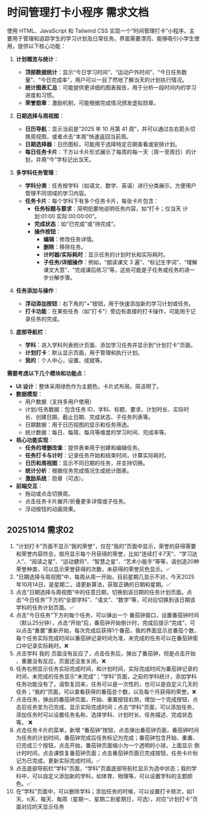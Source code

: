 # 时间管理打卡小程序 需求文档

使用 HTML、JavaScript 和 Tailwind CSS 实现一个“时间管理打卡”小程序，主要用于管理和追踪学生的学习计划及日常任务。界面需要漂亮、能够吸引小学生使用，提供以下核心功能：

1.  **计划概览与统计**：

    - **顶部数据统计**：显示“今日学习时间”、“运动户外时间”、“今日任务数量”、“今日完成率”，用户可以一目了然地了解当天的计划执行情况。
    - **统计图表汇总**：可能提供更详细的图表报告，用于分析一段时间内的学习进度和习惯。
    - **荣誉勋章**：激励机制，可能根据完成情况颁发虚拟勋章。

2.  **日期选择与周视图**：

    - **日历导航**：显示当前是“2025 年 10 月第 41 周”，并可以通过左右箭头切换周视图，或者点击“本周”快速返回当前周。
    - **日期选择器**：日历图标，可能用于选择特定日期查看或安排计划。
    - **每日任务卡片**：下方以卡片形式展示了每周的每一天（周一至周日）的计划，并用“今”字标记出当天。

3.  **多学科任务管理**：

    - **学科分类**：任务按学科（如语文、数学、英语）进行分类展示，方便用户管理不同领域的学习内容。
    - **任务卡片**：每个学科下有多个任务卡片，每张卡片包含：
      - **任务标题与要求**：简明扼要地说明任务内容，如“打卡；仅当天 计划:01:00 实际:00:00:00”。
      - **完成状态**：如“已完成”或“待完成”。
      - **操作按钮**：
        - **编辑**：修改任务详情。
        - **删除**：移除任务。
        - **计时器/实际耗时**：显示任务的计划时长和实际耗时。
        - **子任务/详细操作**：例如，“朗读课文 3 遍”、“标记生字词”、“理解课文大意”、“完成课后练习”等，这些可能是子任务或任务的进一步分解步骤。

4.  **任务添加与操作**：

    - **浮动添加按钮**：右下角的“+”按钮，用于快速添加新的学习计划或任务。
    - **打卡功能**：在某些任务（如“打卡”）旁边有直接的打卡操作，可能用于记录任务的完成。

5.  **底部导航栏**：
    - **学科**：进入学科列表统计页面、添加学习任务并显示到“计划打卡”页面。
    - **计划打卡**：默认显示页面，用于管理和执行计划。
    - **我的**：个人中心，设置、成就等。

**需要考虑以下几个模块和功能点：**

- **UI 设计**：整体采用绿色作为主题色，卡片式布局，简洁明了。
- **数据模型**：
  - 用户数据（支持多用户使用）
  - 计划/任务数据：包含任务 ID、学科、标题、要求、计划时长、实际时长、创建日期、截止日期、完成状态、子任务列表等。
  - 日期数据：用于日历视图的显示和任务筛选。
  - 统计数据：每日、每周、每月等维度的学习时间、完成率等。
- **核心功能实现**：
  - **任务的增删改查**：提供表单用于创建和编辑任务。
  - **任务打卡与计时**：记录任务开始和结束时间，计算实际耗时。
  - **日历和周视图**：显示不同日期的任务，并支持切换。
  - **统计分析**：根据任务完成情况生成统计图表。
  - **激励系统**：勋章（可选）。
- **前端交互**：
  - 拖动或点击切换周。
  - 点击任务卡片展开/折叠更多详情或子任务。
  - 浮动按钮的动画效果。

## 20251014 需求02

1. “计划打卡”页面不显示“我的荣誉”，仅在“我的”页面中显示，荣誉的获得需要和荣誉内容符合，按月显示每个月获得的荣誉，比如“连续打卡7天”、“学习达人”、“阅读之星”、“运动健将”、“智慧之星”、“艺术小能手”等等，请创造20种荣誉种类，可以显示荣誉获得的次数，未获得的荣誉灰色显示。✅
2. “日期选择与周视图”中，每周从周一开始，目前星期几显示不对，今天2025年10月14日，是星期二，请更新算法，获取正确的日期和星期。✅
3. 点击“日期选择与周视图”中的任意日期，切换到该日期的任务计划页面。点击“今日任务”下方的“全部学科”、“语文”、“数学”等，可对应切换到该日期该学科的任务计划页面。✅
4. 点击“今日任务”下方的每个任务，可以弹出一个 番茄钟窗口，设置番茄钟时间（默认25分钟），点击“开始”后，番茄钟开始倒计时，完成后提示“完成”，可以点击“重置”重新开始，每次完成后获得1个番茄，我的界面显示总番茄个数，每个任务实际完成时间以番茄钟记录时间为准，未完成的任务可以在番茄钟窗口中记录实际耗时。❌
5. 点击学科 我的  页面没有反应了，点击任务后，弹出了番茄钟，但是点击开始 、重置没有反应，页面还没发关闭。❌
6. 任务右侧显示任务实际完成时间，和计划时间，实际完成时间为番茄钟记录的时间，未完成的任务显示“未完成”；“学科”页面，之前的学科统计，添加学科任务功能没有了，请恢复回来，任务可以是一次性的，也可以是自定义几天的任务；“我的”页面，可以查看获得的番茄总个数，以及每个月获得的荣誉。❌
7. 点击任务，弹出的番茄钟页面，开始、重置按钮右侧，增加一个完成按钮，点击后任务变为已完成，显示实际完成时间；点击“学科”页面，可以添加任务，添加任务时可以设置任务名称、选择学科、计划时长、任务描述、完成状态等。 ❌
8. 点击任务卡片的菜单，新增 “番茄钟”按钮，点击弹出番茄钟页面，番茄钟时间为任务的计划时间，番茄钟完成后任务标记为完成；番茄钟包含开始、重置、已完成三个按钮，点击开始，番茄钟页面缩小为一个透明的小球，上面显示 倒计时时间，点击课恢复番茄钟页面；点击番茄钟页面已完成按钮，任务卡片标记为已完成，更新实际完成时间。✅
9. 点击底部导航栏“学科”页面，“学科”页面底部导航栏显示为选中状态；我的学科中，可以自定义添加新的学科，如体育、物理等，可以设置学科的主题颜色。✅
10. 在“学科”页面中，可以删除学科；添加任务的时候，可以设置打卡频次，如1天、n天、每天、每周（星期一、星期二到星期日，可选），对应“计划打卡”页面对应的天显示任务